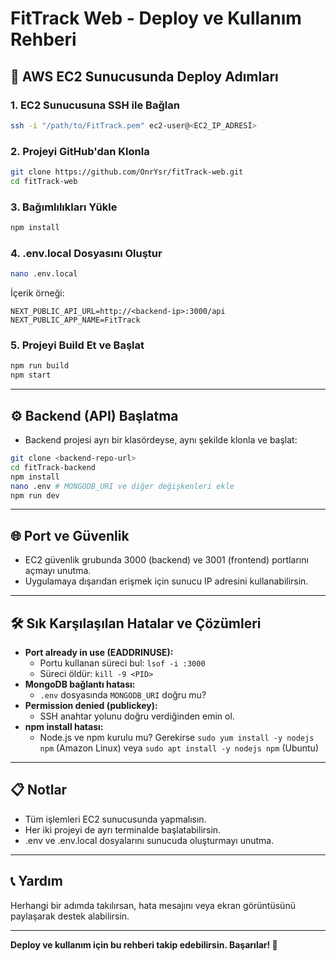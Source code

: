 # FitTrack Web - Deploy ve Kullanım Rehberi

## 🚀 AWS EC2 Sunucusunda Deploy Adımları

### 1. EC2 Sunucusuna SSH ile Bağlan
```bash
ssh -i "/path/to/FitTrack.pem" ec2-user@<EC2_IP_ADRESİ>
```

### 2. Projeyi GitHub'dan Klonla
```bash
git clone https://github.com/OnrYsr/fitTrack-web.git
cd fitTrack-web
```

### 3. Bağımlılıkları Yükle
```bash
npm install
```

### 4. .env.local Dosyasını Oluştur
```bash
nano .env.local
```
İçerik örneği:
```
NEXT_PUBLIC_API_URL=http://<backend-ip>:3000/api
NEXT_PUBLIC_APP_NAME=FitTrack
```

### 5. Projeyi Build Et ve Başlat
```bash
npm run build
npm start
```

---

## ⚙️ Backend (API) Başlatma
- Backend projesi ayrı bir klasördeyse, aynı şekilde klonla ve başlat:
```bash
git clone <backend-repo-url>
cd fitTrack-backend
npm install
nano .env # MONGODB_URI ve diğer değişkenleri ekle
npm run dev
```

---

## 🌐 Port ve Güvenlik
- EC2 güvenlik grubunda 3000 (backend) ve 3001 (frontend) portlarını açmayı unutma.
- Uygulamaya dışarıdan erişmek için sunucu IP adresini kullanabilirsin.

---

## 🛠️ Sık Karşılaşılan Hatalar ve Çözümleri
- **Port already in use (EADDRINUSE):**
  - Portu kullanan süreci bul: `lsof -i :3000`
  - Süreci öldür: `kill -9 <PID>`
- **MongoDB bağlantı hatası:**
  - `.env` dosyasında `MONGODB_URI` doğru mu?
- **Permission denied (publickey):**
  - SSH anahtar yolunu doğru verdiğinden emin ol.
- **npm install hatası:**
  - Node.js ve npm kurulu mu? Gerekirse `sudo yum install -y nodejs npm` (Amazon Linux) veya `sudo apt install -y nodejs npm` (Ubuntu)

---

## 📋 Notlar
- Tüm işlemleri EC2 sunucusunda yapmalısın.
- Her iki projeyi de ayrı terminalde başlatabilirsin.
- .env ve .env.local dosyalarını sunucuda oluşturmayı unutma.

---

## 📞 Yardım
Herhangi bir adımda takılırsan, hata mesajını veya ekran görüntüsünü paylaşarak destek alabilirsin.

---

**Deploy ve kullanım için bu rehberi takip edebilirsin. Başarılar! 🚀** 